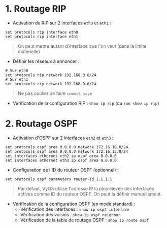 
# 1. Routage RIP

- Activation de RIP sur 2 interfaces `eth0` et `eth1` :
```
set protocols rip interface eth0
set protocols rip interface eth1
```
> On peut mettre autant d'interface que l'on veut (dans la limite matérielle)

- Définir les réseaux à annoncer :
```
# Sur eth0
set protocols rip network 192.168.0.0/24
# Sur eth1
set protocols rip network 192.168.9.0/24
```

> Ne pas oublier de faire `commit`, `save`

- Vérification de la configuration RIP : `show ip rip` (ou `run show ip rip`)

# 2. Routage OSPF

- Activation d'OSPF sur 2 interfaces `eth2` et `eth3` :
```
set protocols ospf area 0.0.0.0 network 172.16.10.0/24
set protocols ospf area 0.0.0.0 network 172.16.15.0/24
set interfaces ethernet eth2 ip ospf area 0.0.0.0
set interfaces ethernet eth3 ip ospf area 0.0.0.0
```

- Configuration de l'ID du routeur OSPF (optionnel) :
```
set protocols ospf parameters router-id 1.1.1.1
```

> Par défaut, VyOS utilise l'adresse IP la plus élevée des interfaces actives comme ID du routeur OSPF.
> On peut la définir manuellement.

- Vérification de la configuration OSPF (en mode standard) :
	- Vérification des interfaces : `show ip ospf interface`
	- Vérification des voisins : `show ip ospf neighbor`
	- Vérification de la table de routage OSPF : `show ip route ospf`